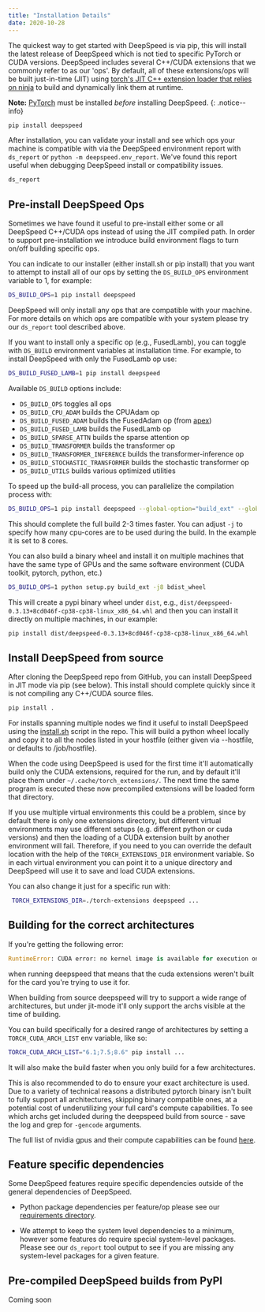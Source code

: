 ```yaml
---
title: "Installation Details"
date: 2020-10-28
---
```


The quickest way to get started with DeepSpeed is via pip, this will install
the latest release of DeepSpeed which is not tied to specific PyTorch or CUDA
versions. DeepSpeed includes several C++/CUDA extensions that we commonly refer
to as our 'ops'.  By default, all of these extensions/ops will be built
just-in-time (JIT) using [torch's JIT C++ extension loader that relies on
ninja](https://pytorch.org/docs/stable/cpp_extension.html) to build and
dynamically link them at runtime.

**Note:** [PyTorch](https://pytorch.org/) must be installed _before_ installing
DeepSpeed.
{: .notice--info}

```bash
pip install deepspeed
```

After installation, you can validate your install and see which ops your machine
is compatible with via the DeepSpeed environment report with `ds_report` or
`python -m deepspeed.env_report`. We've found this report useful when debugging
DeepSpeed install or compatibility issues.

```bash
ds_report
```

## Pre-install DeepSpeed Ops

Sometimes we have found it useful to pre-install either some or all DeepSpeed
C++/CUDA ops instead of using the JIT compiled path. In order to support
pre-installation we introduce build environment flags to turn on/off building
specific ops.

You can indicate to our installer (either install.sh or pip install) that you
want to attempt to install all of our ops by setting the `DS_BUILD_OPS`
environment variable to 1, for example:

```bash
DS_BUILD_OPS=1 pip install deepspeed
```

DeepSpeed will only install any ops that are compatible with your machine.
For more details on which ops are compatible with your system please try our
`ds_report` tool described above.

If you want to install only a specific op (e.g., FusedLamb), you can toggle
with `DS_BUILD` environment variables at installation time. For example, to
install DeepSpeed with only the FusedLamb op use:

```bash
DS_BUILD_FUSED_LAMB=1 pip install deepspeed
```

Available `DS_BUILD` options include:
* `DS_BUILD_OPS` toggles all ops
* `DS_BUILD_CPU_ADAM` builds the CPUAdam op
* `DS_BUILD_FUSED_ADAM` builds the FusedAdam op (from [apex](https://github.com/NVIDIA/apex))
* `DS_BUILD_FUSED_LAMB` builds the FusedLamb op
* `DS_BUILD_SPARSE_ATTN` builds the sparse attention op
* `DS_BUILD_TRANSFORMER` builds the transformer op
* `DS_BUILD_TRANSFORMER_INFERENCE` builds the transformer-inference op
* `DS_BUILD_STOCHASTIC_TRANSFORMER` builds the stochastic transformer op
* `DS_BUILD_UTILS` builds various optimized utilities

To speed up the build-all process, you can parallelize the compilation process with:

```bash
DS_BUILD_OPS=1 pip install deepspeed --global-option="build_ext" --global-option="-j8"
```

This should complete the full build 2-3 times faster. You can adjust `-j` to specify how many cpu-cores are to be used during the build. In the example it is set to 8 cores.

You can also build a binary wheel and install it on multiple machines that have the same type of GPUs and the same software environment (CUDA toolkit, pytorch, python, etc.)

```bash
DS_BUILD_OPS=1 python setup.py build_ext -j8 bdist_wheel
```

This will create a pypi binary wheel under `dist`, e.g., ``dist/deepspeed-0.3.13+8cd046f-cp38-cp38-linux_x86_64.whl`` and then you can install it directly on multiple machines, in our example:

```bash
pip install dist/deepspeed-0.3.13+8cd046f-cp38-cp38-linux_x86_64.whl
```


## Install DeepSpeed from source

After cloning the DeepSpeed repo from GitHub, you can install DeepSpeed in
JIT mode via pip (see below). This install should complete
quickly since it is not compiling any C++/CUDA source files.

```bash
pip install .
```

For installs spanning multiple nodes we find it useful to install DeepSpeed
using the
[install.sh](https://github.com/microsoft/DeepSpeed/blob/master/install.sh)
script in the repo. This will build a python wheel locally and copy it to all
the nodes listed in your hostfile (either given via --hostfile, or defaults to
/job/hostfile).

When the code using DeepSpeed is used for the first time it'll automatically build only the CUDA
extensions, required for the run, and by default it'll place them under
`~/.cache/torch_extensions/`. The next time the same program is executed these now precompiled
extensions will be loaded form that directory.

If you use multiple virtual environments this could be a problem, since by default there is only one
extensions directory, but different virtual environments may use different setups (e.g. different
python or cuda versions) and then the loading of a CUDA extension built by another environment will
fail. Therefore, if you need to you can override the default location with the help of the
 `TORCH_EXTENSIONS_DIR` environment variable. So in each virtual environment you can point it to a
 unique directory and DeepSpeed will use it to save and load CUDA extensions.

 You can also change it just for a specific run with:

```bash
 TORCH_EXTENSIONS_DIR=./torch-extensions deepspeed ...
```

## Building for the correct architectures

If you're getting the following error:

```python
RuntimeError: CUDA error: no kernel image is available for execution on the device
```
when running deepspeed that means that the cuda extensions weren't built for the card you're trying to use it for.

When building from source deepspeed will try to support a wide range of architectures, but under jit-mode it'll only support the archs visible at the time of building.

You can build specifically for a desired range of architectures by setting a `TORCH_CUDA_ARCH_LIST` env variable, like so:

```bash
TORCH_CUDA_ARCH_LIST="6.1;7.5;8.6" pip install ...
```

It will also make the build faster when you only build for a few architectures.

This is also recommended to do to ensure your exact architecture is used. Due to a variety of technical reasons a distributed pytorch binary isn't built to fully support all architectures, skipping binary compatible ones, at a potential cost of underutilizing your full card's compute capabilities. To see which archs get included during the deepspeed build from source - save the log and grep for `-gencode` arguments.

The full list of nvidia gpus and their compute capabilities can be found [here](https://developer.nvidia.com/cuda-gpus).

## Feature specific dependencies

Some DeepSpeed features require specific dependencies outside of the general
dependencies of DeepSpeed.

* Python package dependencies per feature/op please
see our [requirements
directory](https://github.com/microsoft/DeepSpeed/tree/master/requirements).

* We attempt to keep the system level dependencies to a minimum, however some features do require special system-level packages. Please see our `ds_report` tool output to see if you are missing any system-level packages for a given feature.

## Pre-compiled DeepSpeed builds from PyPI

Coming soon
